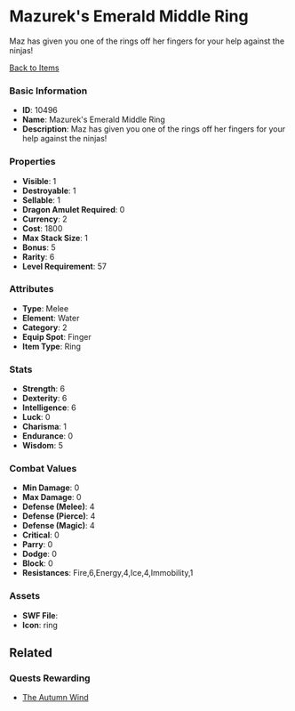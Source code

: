 # Mazurek's Emerald Middle Ring

Maz has given you one of the rings off her fingers for your help against the ninjas!

[Back to Items](../items.md)

### Basic Information

- **ID**: 10496
- **Name**: Mazurek&#039;s Emerald Middle Ring
- **Description**: Maz has given you one of the rings off her fingers for your help against the ninjas!

### Properties

- **Visible**: 1
- **Destroyable**: 1
- **Sellable**: 1
- **Dragon Amulet Required**: 0
- **Currency**: 2
- **Cost**: 1800
- **Max Stack Size**: 1
- **Bonus**: 5
- **Rarity**: 6
- **Level Requirement**: 57

### Attributes

- **Type**: Melee
- **Element**: Water
- **Category**: 2
- **Equip Spot**: Finger
- **Item Type**: Ring

### Stats

- **Strength**: 6
- **Dexterity**: 6
- **Intelligence**: 6
- **Luck**: 0
- **Charisma**: 1
- **Endurance**: 0
- **Wisdom**: 5

### Combat Values

- **Min Damage**: 0
- **Max Damage**: 0
- **Defense (Melee)**: 4
- **Defense (Pierce)**: 4
- **Defense (Magic)**: 4
- **Critical**: 0
- **Parry**: 0
- **Dodge**: 0
- **Block**: 0
- **Resistances**: Fire,6,Energy,4,Ice,4,Immobility,1

### Assets

- **SWF File**: 
- **Icon**: ring

## Related

### Quests Rewarding

- [The Autumn Wind](../quests/1087-the-autumn-wind.md)

